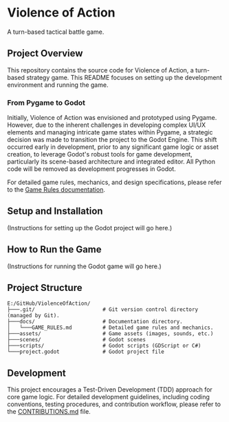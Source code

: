 # Violence of Action

A turn-based tactical battle game.

## Project Overview

This repository contains the source code for Violence of Action, a turn-based strategy game. This README focuses on setting up the development environment and running the game.

### From Pygame to Godot

Initially, Violence of Action was envisioned and prototyped using Pygame. However, due to the inherent challenges in developing complex UI/UX elements and managing intricate game states within Pygame, a strategic decision was made to transition the project to the Godot Engine. This shift occurred early in development, prior to any significant game logic or asset creation, to leverage Godot's robust tools for game development, particularly its scene-based architecture and integrated editor. All Python code will be removed as development progresses in Godot.

For detailed game rules, mechanics, and design specifications, please refer to the [Game Rules documentation](docs/GAME_RULES.md).

## Setup and Installation

(Instructions for setting up the Godot project will go here.)

## How to Run the Game

(Instructions for running the Godot game will go here.)

## Project Structure

```
E:/GitHub/ViolenceOfAction/
├───.git/                      # Git version control directory (managed by Git).
├───docs/                      # Documentation directory.
│   └───GAME_RULES.md          # Detailed game rules and mechanics.
├───assets/                    # Game assets (images, sounds, etc.)
├───scenes/                    # Godot scenes
├───scripts/                   # Godot scripts (GDScript or C#)
└───project.godot              # Godot project file
```

## Development

This project encourages a Test-Driven Development (TDD) approach for core game logic. For detailed development guidelines, including coding conventions, testing procedures, and contribution workflow, please refer to the [CONTRIBUTIONS.md](CONTRIBUTIONS.md) file.
